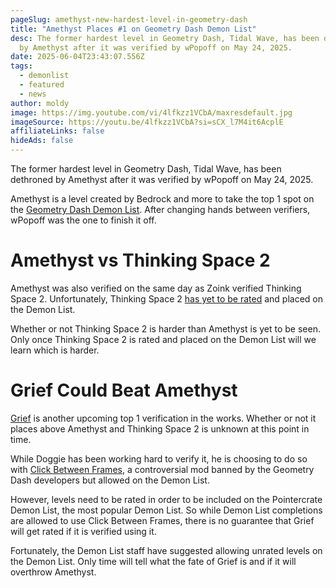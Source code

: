 ```yaml
---
pageSlug: amethyst-new-hardest-level-in-geometry-dash
title: "Amethyst Places #1 on Geometry Dash Demon List"
desc: The former hardest level in Geometry Dash, Tidal Wave, has been dethroned
  by Amethyst after it was verified by wPopoff on May 24, 2025.
date: 2025-06-04T23:43:07.556Z
tags:
  - demonlist
  - featured
  - news
author: moldy
image: https://img.youtube.com/vi/4lfkzz1VCbA/maxresdefault.jpg
imageSource: https://youtu.be/4lfkzz1VCbA?si=sCX_l7M4it6AcplE
affiliateLinks: false
hideAds: false
---
```

The former hardest level in Geometry Dash, Tidal Wave, has been dethroned by Amethyst after it was verified by wPopoff on May 24, 2025.

Amethyst is a level created by Bedrock and more to take the top 1 spot on the [Geometry Dash Demon List](/posts/geometry-dash-demon-list-where-to-find-the-hardest-demons/). After changing hands between verifiers, wPopoff was the one to finish it off.

# Amethyst vs Thinking Space 2

Amethyst was also verified on the same day as Zoink verified Thinking Space 2. Unfortunately, Thinking Space 2 [has yet to be rated](/posts/rate-standards/) and placed on the Demon List.

Whether or not Thinking Space 2 is harder than Amethyst is yet to be seen. Only once Thinking Space 2 is rated and placed on the Demon List will we learn which is harder.

# Grief Could Beat Amethyst

[Grief](/posts/geometry-dash-slaughterhouse-sequel-grief-verified-and-set-to-be-verified-by-doggie/) is another upcoming top 1 verification in the works. Whether or not it places above Amethyst and Thinking Space 2 is unknown at this point in time.

While Doggie has been working hard to verify it, he is choosing to do so with [Click Between Frames](/posts/geometry-dash-click-between-frames-mod-download-and-install/), a controversial mod banned by the Geometry Dash developers but allowed on the Demon List.

However, levels need to be rated in order to be included on the Pointercrate Demon List, the most popular Demon List. So while Demon List completions are allowed to use Click Between Frames, there is no guarantee that Grief will get rated if it is verified using it.

Fortunately, the Demon List staff have suggested allowing unrated levels on the Demon List. Only time will tell what the fate of Grief is and if it will overthrow Amethyst.
